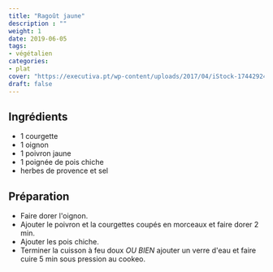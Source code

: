 ```yaml
---
title: "Ragoût jaune"
description : ""
weight: 1
date: 2019-06-05
tags:
- végétalien
categories:
- plat
cover: "https://executiva.pt/wp-content/uploads/2017/04/iStock-174429248-912x513.jpg"
draft: false
---
```


## Ingrédients

* 1 courgette
* 1 oignon
* 1 poivron jaune
* 1 poignée de pois chiche
* herbes de provence et sel



## Préparation

* Faire dorer l'oignon.
* Ajouter le poivron et la courgettes coupés en morceaux et faire dorer 2 min.
* Ajouter les pois chiche.
* Terminer la cuisson à feu doux *OU BIEN* ajouter un verre d'eau et faire cuire 5 min sous pression au cookeo.
